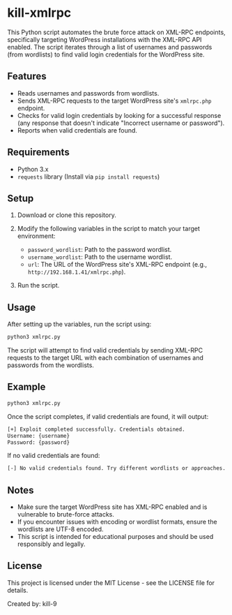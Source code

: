 # kill-xmlrpc

This Python script automates the brute force attack on XML-RPC endpoints, specifically targeting WordPress installations with the XML-RPC API enabled. The script iterates through a list of usernames and passwords (from wordlists) to find valid login credentials for the WordPress site.

## Features

- Reads usernames and passwords from wordlists.
- Sends XML-RPC requests to the target WordPress site's `xmlrpc.php` endpoint.
- Checks for valid login credentials by looking for a successful response (any response that doesn't indicate "Incorrect username or password").
- Reports when valid credentials are found.

## Requirements

- Python 3.x
- `requests` library (Install via `pip install requests`)

## Setup

1. Download or clone this repository.
2. Modify the following variables in the script to match your target environment:

   - `password_wordlist`: Path to the password wordlist.
   - `username_wordlist`: Path to the username wordlist.
   - `url`: The URL of the WordPress site's XML-RPC endpoint (e.g., `http://192.168.1.41/xmlrpc.php`).

3. Run the script.

## Usage

After setting up the variables, run the script using:

```bash
python3 xmlrpc.py
```

The script will attempt to find valid credentials by sending XML-RPC requests to the target URL with each combination of usernames and passwords from the wordlists.

## Example

```bash
python3 xmlrpc.py
```

Once the script completes, if valid credentials are found, it will output:
```bash
[+] Exploit completed successfully. Credentials obtained.
Username: {username}
Password: {password}
```

If no valid credentials are found:
```bash
[-] No valid credentials found. Try different wordlists or approaches.
```

## Notes

- Make sure the target WordPress site has XML-RPC enabled and is vulnerable to brute-force attacks.
- If you encounter issues with encoding or wordlist formats, ensure the wordlists are UTF-8 encoded.
- This script is intended for educational purposes and should be used responsibly and legally.

## License

This project is licensed under the MIT License - see the LICENSE file for details.


Created by: kill-9
